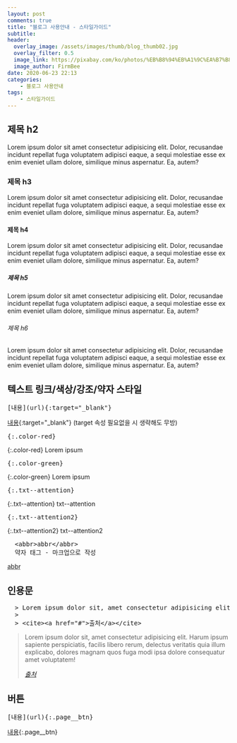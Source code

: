 ```yaml
---
layout: post
comments: true
title: "블로그 사용안내 - 스타일가이드"
subtitle:
header:
  overlay_image: /assets/images/thumb/blog_thumb02.jpg
  overlay_filter: 0.5
  image_link: https://pixabay.com/ko/photos/%EB%B8%94%EB%A1%9C%EA%B7%B8-%EC%84%9C%EC%9E%AC%EC%9D%91-%EC%9D%B8%ED%84%B0%EB%84%B7-%EC%9B%B9-793047/
  image_author: FirmBee
date: 2020-06-23 22:13
categories:
    - 블로그 사용안내
tags:
    - 스타일가이드
---
```


## 제목 h2

Lorem ipsum dolor sit amet consectetur adipisicing elit. Dolor, recusandae incidunt repellat fuga voluptatem adipisci eaque, a sequi molestiae esse ex enim eveniet ullam dolore, similique minus aspernatur. Ea, autem?

### 제목 h3

Lorem ipsum dolor sit amet consectetur adipisicing elit. Dolor, recusandae incidunt repellat fuga voluptatem adipisci eaque, a sequi molestiae esse ex enim eveniet ullam dolore, similique minus aspernatur. Ea, autem?

#### 제목 h4

Lorem ipsum dolor sit amet consectetur adipisicing elit. Dolor, recusandae incidunt repellat fuga voluptatem adipisci eaque, a sequi molestiae esse ex enim eveniet ullam dolore, similique minus aspernatur. Ea, autem?

##### 제목 h5

Lorem ipsum dolor sit amet consectetur adipisicing elit. Dolor, recusandae incidunt repellat fuga voluptatem adipisci eaque, a sequi molestiae esse ex enim eveniet ullam dolore, similique minus aspernatur. Ea, autem?

###### 제목 h6

Lorem ipsum dolor sit amet consectetur adipisicing elit. Dolor, recusandae incidunt repellat fuga voluptatem adipisci eaque, a sequi molestiae esse ex enim eveniet ullam dolore, similique minus aspernatur. Ea, autem?

## 텍스트 링크/색상/강조/약자 스타일

<pre class="codebox" title="markdown 코드">
[내용](url){:target="_blank"}
</pre>

[내용](https://selosele.github.io/jekyll-theme-tidyred){:target="_blank"}
(target 속성 필요없을 시 생략해도 무방)

<pre class="codebox" title="markdown 코드">{:.color-red}</pre>

{:.color-red}
Lorem ipsum

<pre class="codebox" title="markdown 코드">{:.color-green}</pre>

{:.color-green}
Lorem ipsum

<pre class="codebox" title="markdown 코드">{:.txt--attention}</pre>

{:.txt--attention}
txt--attention

<pre class="codebox" title="markdown 코드">{:.txt--attention2}</pre>

{:.txt--attention2}
txt--attention2

<pre class="codebox" title="markdown 코드">
  &lt;abbr&gt;abbr&lt;/abbr&gt;
  약자 태그 - 마크업으로 작성
</pre>

<abbr title="abbreviation">abbr</abbr>

## 인용문

<pre class="codebox" title="markdown 코드">
  > Lorem ipsum dolor sit, amet consectetur adipisicing elit. Harum ipsum sapiente perspiciatis, facilis libero rerum, delectus veritatis quia illum explicabo, dolores magnam quos fuga modi ipsa dolore consequatur amet voluptatem!
  >
  > &lt;cite&gt;&lt;a href="#"&gt;출처&lt;/a&gt;&lt;/cite&gt;
</pre>

> Lorem ipsum dolor sit, amet consectetur adipisicing elit. Harum ipsum sapiente perspiciatis, facilis libero rerum, delectus veritatis quia illum explicabo, dolores magnam quos fuga modi ipsa dolore consequatur amet voluptatem!
>
> <cite><a href="#">출처</a></cite>

## 버튼

<pre class="codebox" title="markdown 코드">[내용](url){:.page__btn}</pre>

[내용](https://selosele.github.io/jekyll-theme-tidyred){:.page__btn}